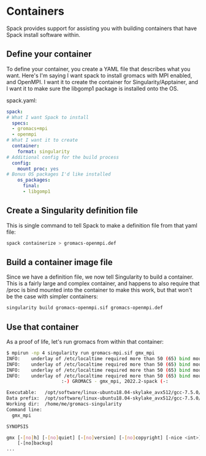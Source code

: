 # Containers

Spack provides support for assisting you with building containers that have
Spack install software within.

## Define your container

To define your container, you create a YAML file that describes what you want.
Here's I'm saying I want spack to install gromacs with MPI enabled, and
OpenMPI.  I want it to create the container for Singularity/Apptainer, and I
want it to make sure the libgomp1 package is installed onto the OS.

spack.yaml:

```yaml
spack:
# What I want Spack to install
  specs:
  - gromacs+mpi
  - openmpi
# What I want it to create
  container:
    format: singularity
# Additional config for the build process
  config:
    mount proc: yes
# Bonus OS packages I'd like installed
    os_packages:
      final:
      - libgomp1
```

## Create a Singularity definition file

This is single command to tell Spack to make a definition file from that yaml
file:

```bash
spack containerize > gromacs-openmpi.def
```

## Build a container image file

Since we have a definition file, we now tell Singularity to build a container.
This is a fairly large and complex container, and happens to also require that
/proc is bind mounted into the container to make this work, but that won't be
the case with simpler containers:

```bash
singularity build gromacs-openmpi.sif gromacs-openmpi.def
```

## Use that container

As a proof of life, let's run gromacs from within that container:

```bash
$ mpirun -np 4 singularity run gromacs-mpi.sif gmx_mpi
INFO:    underlay of /etc/localtime required more than 50 (65) bind mounts
INFO:    underlay of /etc/localtime required more than 50 (65) bind mounts
INFO:    underlay of /etc/localtime required more than 50 (65) bind mounts
INFO:    underlay of /etc/localtime required more than 50 (65) bind mounts
                    :-) GROMACS - gmx_mpi, 2022.2-spack (-:

Executable:   /opt/software/linux-ubuntu18.04-skylake_avx512/gcc-7.5.0/gromacs-2022.2-un4jbsm6hv5x6542ffwjs5h4lscftflw/bin/gmx_mpi
Data prefix:  /opt/software/linux-ubuntu18.04-skylake_avx512/gcc-7.5.0/gromacs-2022.2-un4jbsm6hv5x6542ffwjs5h4lscftflw
Working dir:  /home/me/gromacs-singularity
Command line:
  gmx_mpi

SYNOPSIS

gmx [-[no]h] [-[no]quiet] [-[no]version] [-[no]copyright] [-nice <int>]
    [-[no]backup]
...
```
